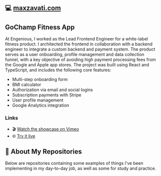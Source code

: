 ## 💻 [maxzavati.com](https://maxzavati.com)

## GoChamp Fitness App
At Engenious, I worked as the Lead Frontend Engineer for a white-label fitness product. I architected the frontend in collaboration with a backend engineer to integrate a custom backend and payment system. The product serves as a user onboarding, profile management and data collection funnel, with a key objective of avoiding high payment processing fees from the Google and Apple app stores.
The project was built using React and TypeScript, and includes the following core features:
- Multi-step onboarding form
- BMI calculator
- Authorization via email and social logins
- Subscription payments with Stripe
- User profile management
- Google Analytics integration
### Links
- 🎬 [Watch the showcase on Vimeo](https://vimeo.com/1055877205/7e9e113a9d)  
- 🌐 [Try it live](https://gochamp.fit/)

## 🦾 About My Repositories
Below are repositories containing some examples of things I've been implementing in my day-to-day job, as well as some for study and practice.
